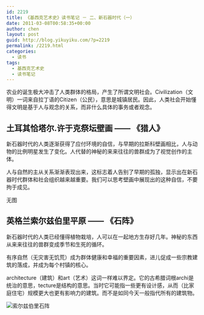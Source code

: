```yaml
---
id: 2219
title: 《基西克艺术史》读书笔记 － 二、新石器时代（一）
date: 2011-03-08T00:58:35+00:00
author: chen
layout: post
guid: http://blog.yikuyiku.com/?p=2219
permalink: /2219.html
categories:
  - 读书
tags:
  - 基西克艺术史
  - 读书笔记
---
```

农业的诞生极大冲击了人类群体的格局，产生了所谓文明社会。Civilization（文明）一词来自拉丁语的Citizen（公民），意思是城镇居民。因此，人类社会开始懂得文明是基于人与观念的关系，而非什么具体的事务或者观念。

## 土耳其恰塔尔.许于克祭坛壁画 —— 《猎人》

新石器时代的人类逐渐获得了应付环境的自信，与早期的拉斯科壁画相比，人与动物的比例明星发生了变化。人代替的神秘的来来往往的兽群成为了视觉创作的主体。

人与自然的主从关系渐渐表现出来，这标志着人告别了早期的孤独，显示出在新石器时代群体和社会组织越来越重要。我们可以思考壁画中展现出的这种自信，不要拘于成见。
  
无图

## 英格兰索尔兹伯里平原 —— 《石阵》

新石器时代的人类已经懂得植物栽培，人可以在一起地方生存好几年。神秘的东西从来来往往的兽群变成季节和生死的循环。

有序自然（无灾害无饥荒）成为群体健康和幸福的重要因素，进儿促成一些宗教建筑的落成，并成为每个村镇的核心。

architecture（建筑）和art（艺术）这词一样难以界定。它的古希腊词根archi是统治的意思，tecture是结构的意思。当时它可能指一些更有设计感，从而（比家庭住宅）规模更大也更有影响力的建筑。而不是如同今天一般指代所有的建筑物。
  
![索尔兹伯里石阵](http://image.xinmin.cn/2009/10/05/20091005101101808700.jpg)